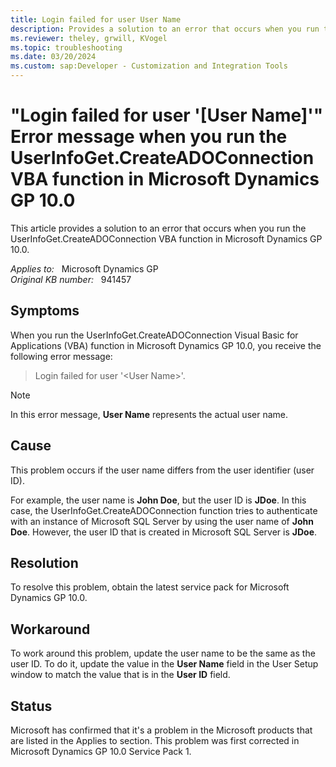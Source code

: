 ```yaml
---
title: Login failed for user User Name 
description: Provides a solution to an error that occurs when you run the UserInfoGet.CreateADOConnection VBA function in Microsoft Dynamics GP 10.0.
ms.reviewer: theley, grwill, KVogel
ms.topic: troubleshooting
ms.date: 03/20/2024
ms.custom: sap:Developer - Customization and Integration Tools
---
```

# "Login failed for user '[User Name]'" Error message when you run the UserInfoGet.CreateADOConnection VBA function in Microsoft Dynamics GP 10.0

This article provides a solution to an error that occurs when you run the UserInfoGet.CreateADOConnection VBA function in Microsoft Dynamics GP 10.0.

_Applies to:_ &nbsp; Microsoft Dynamics GP  
_Original KB number:_ &nbsp; 941457

## Symptoms

When you run the UserInfoGet.CreateADOConnection Visual Basic for Applications (VBA) function in Microsoft Dynamics GP 10.0, you receive the following error message:
> Login failed for user '\<User Name>'.

> [!NOTE]
> In this error message, **User Name** represents the actual user name.

## Cause

This problem occurs if the user name differs from the user identifier (user ID).

For example, the user name is **John Doe**, but the user ID is **JDoe**. In this case, the UserInfoGet.CreateADOConnection function tries to authenticate with an instance of Microsoft SQL Server by using the user name of **John Doe**. However, the user ID that is created in Microsoft SQL Server is **JDoe**.

## Resolution

To resolve this problem, obtain the latest service pack for Microsoft Dynamics GP 10.0.

## Workaround

To work around this problem, update the user name to be the same as the user ID. To do it, update the value in the **User Name** field in the User Setup window to match the value that is in the **User ID** field.

## Status

Microsoft has confirmed that it's a problem in the Microsoft products that are listed in the Applies to section. This problem was first corrected in Microsoft Dynamics GP 10.0 Service Pack 1.
